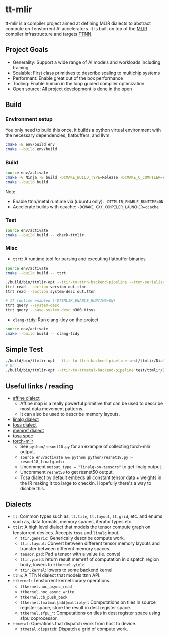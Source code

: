 # tt-mlir

tt-mlir is a compiler project aimed at defining MLIR dialects to abstract compute on Tenstorrent AI accelerators.
It is built on top of the [MLIR](https://mlir.llvm.org/) compiler infrastructure and targets [TTNN](https://github.com/tenstorrent/tt-metal).

## Project Goals

- Generality: Support a wide range of AI models and workloads including training
- Scalable: First class primitives to describe scaling to multichip systems
- Performant: Enable great out of the box performance
- Tooling: Enable human in the loop guided compiler optimization
- Open source: All project development is done in the open

## Build

### Environment setup

You only need to build this once, it builds a python virtual environment with the necessary dependencies, flatbuffers, and llvm.

```bash
cmake -B env/build env
cmake --build env/build
```

### Build

```bash
source env/activate
cmake -G Ninja -B build -DCMAKE_BUILD_TYPE=Release -DCMAKE_C_COMPILER=clang -DCMAKE_CXX_COMPILER=clang++
cmake --build build
```

Note:
- Enable ttnn/metal runtime via (ubuntu only): `-DTTMLIR_ENABLE_RUNTIME=ON`
- Accelerate builds with ccache: `-DCMAKE_CXX_COMPILER_LAUNCHER=ccache`

### Test

```bash
source env/activate
cmake --build build -- check-ttmlir
```

### Misc

- `ttrt`: A runtime tool for parsing and executing flatbuffer binaries
```bash
source env/activate
cmake --build build -- ttrt

./build/bin/ttmlir-opt --ttir-to-ttnn-backend-pipeline --ttnn-serialize-to-binary="output=out.ttnn" test/ttmlir/Dialect/TTNN/simple_multiply.mlir
ttrt read --section version out.ttnn
ttrt read --section system-desc out.ttnn

# If runtime enabled (-DTTMLIR_ENABLE_RUNTIME=ON)
ttrt query --system-desc
ttrt query --save-system-desc n300.ttsys
```
- `clang-tidy`: Run clang-tidy on the project
```bash
source env/activate
cmake --build build -- clang-tidy
```

## Simple Test

```bash
./build/bin/ttmlir-opt --ttir-to-ttnn-backend-pipeline test/ttmlir/Dialect/TTNN/simple_multiply.mlir
# Or
./build/bin/ttmlir-opt --ttir-to-ttmetal-backend-pipeline test/ttmlir/Dialect/TTNN/simple_multiply.mlir
```

## Useful links / reading

- [affine dialect](https://mlir.llvm.org/docs/Dialects/Affine/)
  - Affine map is a really powerful primitive that can be used to describe most data movement patterns.
  - It can also be used to describe memory layouts.
- [linalg dialect](https://mlir.llvm.org/docs/Dialects/Linalg/)
- [tosa dialect](https://mlir.llvm.org/docs/Dialects/TOSA/)
- [memref dialect](https://mlir.llvm.org/docs/Dialects/MemRef/)
- [tosa spec](https://www.mlplatform.org/tosa/tosa_spec.html)
- [torch-mlir](https://github.com/llvm/torch-mlir)
  - See `python/resnet18.py` for an example of collecting torch-mlir output.
  - `source env/activate && python python/resnet18.py > resnet18_linalg.mlir`
  - Uncomment `output_type = "linalg-on-tensors"` to get linalg output.
  - Uncomment `resnet50` to get resnet50 output.
  - Tosa dialect by default embeds all constant tensor data + weights in the IR making it too large to checkin. Hopefully there's a way to disable this.

## Dialects

- `tt`: Common types such as, `tt.tile`, `tt.layout`, `tt.grid`, etc. and enums such as, data formats, memory spaces, iterator types etc.
- `ttir`: A high level dialect that models the tensor compute graph on tenstorrent devices. Accepts `tosa` and `linalg` input.
  - `ttir.generic`: Generically describe compute work.
  - `ttir.layout`: Convert between different tensor memory layouts and transfer between different memory spaces.
  - `tensor.pad`: Pad a tensor with a value (ie. convs)
  - `ttir.yield`: return result memref of computation in dispatch region body, lowers to `ttkernel.yield`
  - `ttir.kernel`: lowers to some backend kernel
- `ttnn`: A TTNN dialect that models ttnn API.
- `ttkernel`: Tenstorrent kernel library operations.
  - `ttkernel.noc_async_read`
  - `ttkernel.noc_async_write`
  - `ttkernel.cb_push_back`
  - `ttkernel.[matmul|add|multiply]`: Computations on tiles in source register space, store the result in dest register space.
  - `ttkernel.sfpu_*`: Computations on tiles in dest register space using sfpu coprocessor.
- `ttmetal`: Operations that dispatch work from host to device.
  - `ttmetal.dispatch`: Dispatch a grid of compute work.
